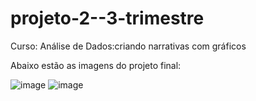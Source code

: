 # projeto-2--3-trimestre
Curso: Análise de Dados:criando narrativas com gráficos

Abaixo estão as imagens do projeto final:

![image](https://github.com/user-attachments/assets/50ae3997-e841-44a0-a5b6-af5266c24b92)   ![image](https://github.com/user-attachments/assets/c6014a3b-9b72-4ed1-aaea-36b2b3d0ba12)

